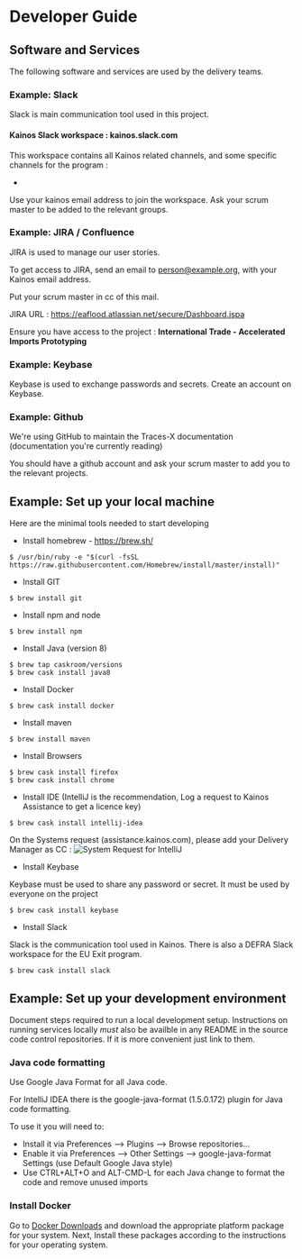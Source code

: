 # Developer Guide

## Software and Services
The following software and services are used by the delivery teams.

### Example: Slack

Slack is main communication tool used in this project. 

#### Kainos Slack workspace : kainos.slack.com

This workspace contains all Kainos related channels, and some specific channels for the program :
 
- 

Use your kainos email address to join the workspace. Ask your scrum master to be added to the relevant groups.


### Example: JIRA / Confluence

JIRA is used to manage our user stories. 

To get access to JIRA, send an email to person@example.org, with your Kainos email address. 

Put your scrum master in cc of this mail.

JIRA URL : https://eaflood.atlassian.net/secure/Dashboard.jspa

Ensure you have access to the project : **International Trade - Accelerated Imports Prototyping**

### Example: Keybase

Keybase is used to exchange passwords and secrets. Create an account on Keybase.

### Example: Github

We're using GitHub to maintain the Traces-X documentation (documentation you're currently reading)

You should have a github account and ask your scrum master to add you to the relevant projects.


## Example: Set up your local machine

Here are the minimal tools needed to start developing

* Install homebrew - https://brew.sh/

```text
$ /usr/bin/ruby -e "$(curl -fsSL https://raw.githubusercontent.com/Homebrew/install/master/install)"
```

* Install GIT

```text
$ brew install git
```

* Install npm and node

```text
$ brew install npm
```

* Install Java (version 8)

```text
$ brew tap caskroom/versions
$ brew cask install java8
```

* Install Docker

```text
$ brew cask install docker
```

* Install maven

```text
$ brew install maven
```

* Install Browsers

```text
$ brew cask install firefox
$ brew cask install chrome
```

* Install IDE (IntelliJ is the recommendation, Log a request to Kainos Assistance to get a licence key)

```text
$ brew cask install intellij-idea
```

On the Systems request (assistance.kainos.com), please add your Delivery Manager as CC : 
![System Request for IntelliJ](/images/newdev-systems-intellij.png)

* Install Keybase

Keybase must be used to share any password or secret. 
It must be used by everyone on the project

```text
$ brew cask install keybase
```

* Install Slack

Slack is the communication tool used in Kainos. There is also a DEFRA Slack workspace for the EU Exit program.

```text
$ brew cask install slack
```


## Example: Set up your development environment
Document steps required to run a local development setup. Instructions on running services locally _must_ also be availble in any README in the source code control repositories. If it is more convenient just link to them.

### Java code formatting

Use Google Java Format for all Java code.

For IntelliJ IDEA there is the google-java-format (1.5.0.172) plugin for Java code formatting.

To use it you will need to:

- Install it via Preferences --> Plugins --> Browse repositories…
- Enable it via Preferences --> Other Settings --> google-java-format Settings (use Default Google Java style)
- Use CTRL+ALT+O and ALT-CMD-L for each Java change to format the code and remove unused imports

### Install Docker

Go to [Docker Downloads](https://docs.docker.com/docker-for-mac/install/#download-docker-for-mac) and download the appropriate platform package for your system.
Next, Install these packages according to the instructions for your operating system.